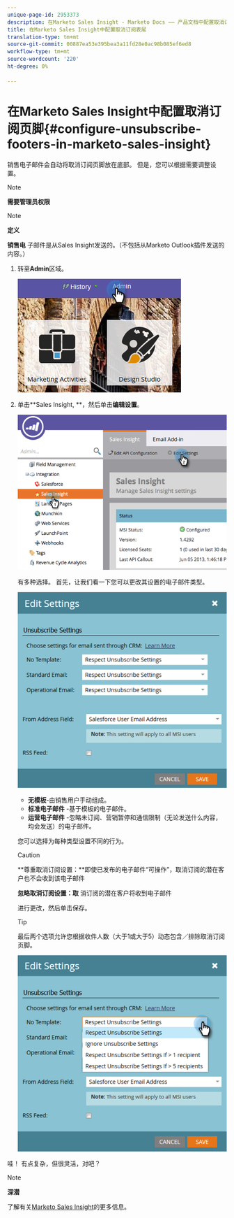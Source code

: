 ```yaml
---
unique-page-id: 2953373
description: 在Marketo Sales Insight - Marketo Docs —— 产品文档中配置取消订阅表尾
title: 在Marketo Sales Insight中配置取消订阅表尾
translation-type: tm+mt
source-git-commit: 00887ea53e395bea3a11fd28e0ac98b085ef6ed8
workflow-type: tm+mt
source-wordcount: '220'
ht-degree: 0%

---
```



# 在Marketo Sales Insight中配置取消订阅页脚{#configure-unsubscribe-footers-in-marketo-sales-insight}

销售电子邮件会自动将取消订阅页脚放在底部。 但是，您可以根据需要调整设置。

>[!NOTE]
>
>**需要管理员权限**

>[!NOTE]
>
>**定义**
>
>**销售电** 子邮件是从Sales Insight发送的。（不包括从Marketo Outlook插件发送的内容。）

1. 转至&#x200B;**Admin**&#x200B;区域。

   ![](assets/one-1.png)

1. 单击**Sales Insight, **，然后单击&#x200B;**编辑设置**。

   ![](assets/two-1.png)

   有多种选择。 首先，让我们看一下您可以更改其设置的电子邮件类型。

   ![](assets/three-1.png)

   * **无模板**-由销售用户手动组成。
   * **标准电子邮件** -基于模板的电子邮件。
   * **运营电子邮件** -忽略未订阅、营销暂停和通信限制（无论发送什么内容，均会发送）的电子邮件。

   您可以选择为每种类型设置不同的行为。

   >[!CAUTION]
   >
   >**尊重取消订阅设置：**即使已发布的电子邮件“可操作”，取消订阅的潜在客户也不会收到该电子邮件
   >
   >
   >**忽略取消订阅设置：取** 消订阅的潜在客户将收到电子邮件

   进行更改，然后单击保存。

   >[!TIP]
   >
   >最后两个选项允许您根据收件人数（大于1或大于5）动态包含／排除取消订阅页脚。

   ![](assets/four-1.png)

哇！ 有点复杂，但很灵活，对吧？

>[!NOTE]
>
>**深潜**
>
>了解有关[Marketo Sales Insight](http://docs.marketo.com/display/docs/marketo+sales+insight)的更多信息。

